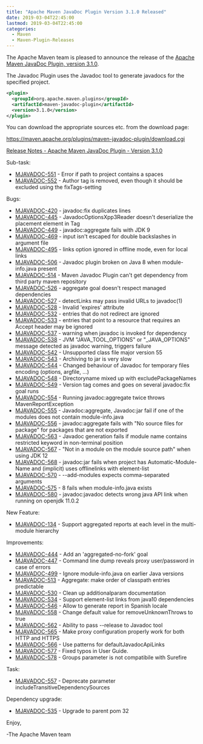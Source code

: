 ```yaml
---
title: "Apache Maven JavaDoc Plugin Version 3.1.0 Released"
date: 2019-03-04T22:45:00
lastmod: 2019-03-04T22:45:00
categories:
  - Maven
  - Maven-Plugin-Releases
---
```

The Apache Maven team is pleased to announce the release of the 
[Apache Maven JavaDoc Plugin, version 3.1.0](https://maven.apache.org/plugins/maven-javadoc-plugin).

The Javadoc Plugin uses the Javadoc tool to generate javadocs for the
specified project. 


```xml
<plugin>
  <groupId>org.apache.maven.plugins</groupId>
  <artifactId>maven-javadoc-plugin</artifactId>
  <version>3.1.0</version>
</plugin>
```

You can download the appropriate sources etc. from the download page:

https://maven.apache.org/plugins/maven-javadoc-plugin/download.cgi

<!-- more -->

[Release Notes - Apache Maven JavaDoc Plugin - Version 3.1.0](https://issues.apache.org/jira/secure/ReleaseNote.jspa?projectId=12317529&version=12343313)

Sub-task:

 * [MJAVADOC-551](https://issues.apache.org/jira/browse/MJAVADOC-551) - Error if path to project contains a spaces
 * [MJAVADOC-552](https://issues.apache.org/jira/browse/MJAVADOC-552) - Author tag is removed, even though it should be excluded using the fixTags-setting

Bugs:

 * [MJAVADOC-420](https://issues.apache.org/jira/browse/MJAVADOC-420) - javadoc:fix duplicates lines
 * [MJAVADOC-445](https://issues.apache.org/jira/browse/MJAVADOC-445) - JavadocOptionsXpp3Reader doesn't deserialize the placement element in Tag
 * [MJAVADOC-449](https://issues.apache.org/jira/browse/MJAVADOC-449) - javadoc:aggregate fails with JDK 9
 * [MJAVADOC-469](https://issues.apache.org/jira/browse/MJAVADOC-469) - <additionalOption> input isn't escaped for double backslashes in argument file
 * [MJAVADOC-495](https://issues.apache.org/jira/browse/MJAVADOC-495) - links option ignored in offline mode, even for local links
 * [MJAVADOC-506](https://issues.apache.org/jira/browse/MJAVADOC-506) - Javadoc plugin broken on Java 8 when module-info.java present
 * [MJAVADOC-514](https://issues.apache.org/jira/browse/MJAVADOC-514) - Maven Javadoc Plugin can't get dependency from third party maven repository
 * [MJAVADOC-526](https://issues.apache.org/jira/browse/MJAVADOC-526) - aggregate goal doesn't respect managed dependencies
 * [MJAVADOC-527](https://issues.apache.org/jira/browse/MJAVADOC-527) - detectLinks may pass invalid URLs to javadoc(1)
 * [MJAVADOC-528](https://issues.apache.org/jira/browse/MJAVADOC-528) - Invalid 'expires' attribute
 * [MJAVADOC-532](https://issues.apache.org/jira/browse/MJAVADOC-532) - <link> entries that do not redirect are ignored
 * [MJAVADOC-533](https://issues.apache.org/jira/browse/MJAVADOC-533) - <link> entries that point to a resource that requires an Accept header may be ignored
 * [MJAVADOC-537](https://issues.apache.org/jira/browse/MJAVADOC-537) - warning when javadoc is invoked for dependency
 * [MJAVADOC-538](https://issues.apache.org/jira/browse/MJAVADOC-538) - JVM "JAVA_TOOL_OPTIONS" or "_JAVA_OPTIONS" message detected as javadoc warning, triggers failure
 * [MJAVADOC-542](https://issues.apache.org/jira/browse/MJAVADOC-542) - Unsupported class file major version 55
 * [MJAVADOC-543](https://issues.apache.org/jira/browse/MJAVADOC-543) - Archiving to jar is very slow
 * [MJAVADOC-544](https://issues.apache.org/jira/browse/MJAVADOC-544) - Changed behaviour of Javadoc for temporary files encoding (options, argfile, ...)
 * [MJAVADOC-548](https://issues.apache.org/jira/browse/MJAVADOC-548) - Directoryname mixed up with excludePackageNames
 * [MJAVADOC-549](https://issues.apache.org/jira/browse/MJAVADOC-549) - Version tag comes and goes on several javadoc:fix goal runs
 * [MJAVADOC-554](https://issues.apache.org/jira/browse/MJAVADOC-554) - Running javadoc:aggregate twice throws MavenReportException
 * [MJAVADOC-555](https://issues.apache.org/jira/browse/MJAVADOC-555) - Javadoc:aggregate, Javadoc:jar fail if one of the modules does not contain module-info.java
 * [MJAVADOC-556](https://issues.apache.org/jira/browse/MJAVADOC-556) - javadoc:aggregate fails with "No source files for package" for packages that are not exported
 * [MJAVADOC-563](https://issues.apache.org/jira/browse/MJAVADOC-563) - Javadoc generation fails if module name contains restricted keyword in non-terminal position
 * [MJAVADOC-567](https://issues.apache.org/jira/browse/MJAVADOC-567) - "Not in a module on the module source path" when using JDK 12
 * [MJAVADOC-568](https://issues.apache.org/jira/browse/MJAVADOC-568) - javadoc:jar fails when project has Automatic-Module-Name and (implicit) uses offlinelinks with element-list
 * [MJAVADOC-570](https://issues.apache.org/jira/browse/MJAVADOC-570) - --add-modules expects comma-separated arguments
 * [MJAVADOC-575](https://issues.apache.org/jira/browse/MJAVADOC-575) - <source>8</source> fails when module-info.java exists
 * [MJAVADOC-580](https://issues.apache.org/jira/browse/MJAVADOC-580) - javadoc:javadoc detects wrong java API link when running on openjdk 11.0.2

New Feature:

 * [MJAVADOC-134](https://issues.apache.org/jira/browse/MJAVADOC-134) - Support aggregated reports at each level in the multi-module hierarchy

Improvements:

 * [MJAVADOC-444](https://issues.apache.org/jira/browse/MJAVADOC-444) - Add an 'aggregated-no-fork' goal
 * [MJAVADOC-447](https://issues.apache.org/jira/browse/MJAVADOC-447) - Command line dump reveals proxy user/password in case of errors
 * [MJAVADOC-499](https://issues.apache.org/jira/browse/MJAVADOC-499) - Ignore module-info.java on earlier Java versions
 * [MJAVADOC-513](https://issues.apache.org/jira/browse/MJAVADOC-513) - Aggregate: make order of classpath entries predictable
 * [MJAVADOC-530](https://issues.apache.org/jira/browse/MJAVADOC-530) - Clean up additionalparam documentation
 * [MJAVADOC-534](https://issues.apache.org/jira/browse/MJAVADOC-534) - Support element-list links from java10 dependencies
 * [MJAVADOC-546](https://issues.apache.org/jira/browse/MJAVADOC-546) - Allow to generate report in Spanish locale
 * [MJAVADOC-558](https://issues.apache.org/jira/browse/MJAVADOC-558) - Change default value for removeUnknownThrows to true
 * [MJAVADOC-562](https://issues.apache.org/jira/browse/MJAVADOC-562) - Ability to pass --release to Javadoc tool
 * [MJAVADOC-565](https://issues.apache.org/jira/browse/MJAVADOC-565) - Make proxy configuration properly work for both HTTP and HTTPS
 * [MJAVADOC-566](https://issues.apache.org/jira/browse/MJAVADOC-566) - Use patterns for defaultJavadocApiLinks
 * [MJAVADOC-577](https://issues.apache.org/jira/browse/MJAVADOC-577) - Fixed typos in User Guide.
 * [MJAVADOC-578](https://issues.apache.org/jira/browse/MJAVADOC-578) - Groups parameter is not compatibile with Surefire

Task:

 * [MJAVADOC-557](https://issues.apache.org/jira/browse/MJAVADOC-557) - Deprecate parameter includeTransitiveDependencySources

Dependency upgrade:

 * [MJAVADOC-535](https://issues.apache.org/jira/browse/MJAVADOC-535) - Upgrade to parent pom 32



Enjoy,

-The Apache Maven team 
